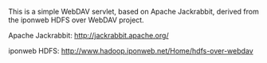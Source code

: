 This is a simple WebDAV servlet, based on Apache Jackrabbit, derived from
the iponweb HDFS over WebDAV project.

Apache Jackrabbit: http://jackrabbit.apache.org/

iponweb HDFS: http://www.hadoop.iponweb.net/Home/hdfs-over-webdav
